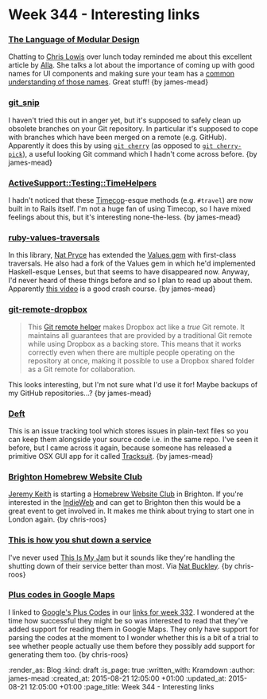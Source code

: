 Week 344 - Interesting links
============================

### [The Language of Modular Design](http://alistapart.com/article/language-of-modular-design)

Chatting to [Chris Lowis](http://chrislowis.co.uk) over lunch today reminded me about this excellent article by [Alla](http://www.craftui.com/). She talks a lot about the importance of coming up with good names for UI components and making sure your team has a [common understanding of those names](http://martinfowler.com/bliki/UbiquitousLanguage.html). Great stuff! {by james-mead}


### [git_snip](https://github.com/htanata/git_snip)

I haven't tried this out in anger yet, but it's supposed to safely clean up obsolete branches on your Git repository. In particular it's supposed to cope with branches which have been merged on a remote (e.g. GitHub). Apparently it does this by using [`git cherry`](https://www.kernel.org/pub/software/scm/git/docs/git-cherry.html) (as opposed to [`git cherry-pick`](https://www.kernel.org/pub/software/scm/git/docs/git-cherry-pick.html)), a useful looking Git command which I hadn't come across before. {by james-mead}


### [ActiveSupport::Testing::TimeHelpers](http://api.rubyonrails.org/classes/ActiveSupport/Testing/TimeHelpers.html)

I hadn't noticed that these [Timecop](https://github.com/travisjeffery/timecop)-esque methods (e.g. `#travel`) are now built in to Rails itself. I'm not a huge fan of using Timecop, so I have mixed feelings about this, but it's interesting none-the-less. {by james-mead}


### [ruby-values-traversals](https://github.com/npryce/ruby-values-traversals)

In this library, [Nat Pryce](http://www.natpryce.com/) has extended the [Values gem](https://github.com/tcrayford/Values) with first-class traversals. He also had a fork of the Values gem in which he'd implemented Haskell-esque Lenses, but that seems to have disappeared now. Anyway, I'd never heard of these things before and so I plan to read up about them. Apparently [this video](https://www.youtube.com/watch?v=cefnmjtAolY) is a good crash course. {by james-mead}


### [git-remote-dropbox](https://git.io/dropbox)

> This [Git remote helper](https://www.kernel.org/pub/software/scm/git/docs/gitremote-helpers.html) makes Dropbox act like a *true* Git remote. It maintains all guarantees that are provided by a traditional Git remote while using Dropbox as a backing store. This means that it works correctly even when there are multiple people operating on the repository at once, making it possible to use a Dropbox shared folder as a Git remote for collaboration.

This looks interesting, but I'm not sure what I'd use it for! Maybe backups of my GitHub repositories...? {by james-mead}


### [Deft](https://github.com/npryce/deft/wiki/Quickstart-Guide)

This is an issue tracking tool which stores issues in plain-text files so you can keep them alongside your source code i.e. in the same repo. I've seen it before, but I came across it again, because someone has released a primitive OSX GUI app for it called [Tracksuit](https://github.com/kingsleyh/tracksuit). {by james-mead}


### [Brighton Homebrew Website Club](https://adactio.com/journal/9350)

[Jeremy Keith][jeremy-keith] is starting a [Homebrew Website Club][hwc] in Brighton. If you're interested in the [IndieWeb][] and can get to Brighton then this would be a great event to get involved in. It makes me think about trying to start one in London again. {by chris-roos}


### [This is how you shut down a service](http://ntlk.net/2015/08/13/this-is-how-you-shut-down-a-service/)

I've never used [This Is My Jam][this-is-my-jam] but it sounds like they're handling the shutting down of their service better than most. Via [Nat Buckley][]. {by chris-roos}


### [Plus codes in Google Maps](http://google-latlong.blogspot.co.uk/2015/08/plus-codes-new-way-to-help-pinpoint.html)

I linked to [Google's Plus Codes][pluscodes] in our [links for week 332][week-332-links]. I wondered at the time how successful they might be so was interested to read that they've added support for reading them in Google Maps. They only have support for parsing the codes at the moment to I wonder whether this is a bit of a trial to see whether people actually use them before they possibly add support for generating them too. {by chris-roos}


[hwc]: https://indiewebcamp.com/Homebrew_Website_Club
[indieweb]: https://indiewebcamp.com
[jeremy-keith]: https://adactio.com/
[pluscodes]: https://plus.codes/
[this-is-my-jam]: https://www.thisismyjam.com/
[week-332-links]: /week-332-links
[Nat Buckley]: http://ntlk.net/

:render_as: Blog
:kind: draft
:is_page: true
:written_with: Kramdown
:author: james-mead
:created_at: 2015-08-21 12:05:00 +01:00
:updated_at: 2015-08-21 12:05:00 +01:00
:page_title: Week 344 - Interesting links
